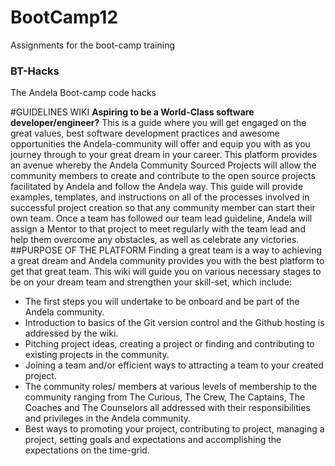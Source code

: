 # BootCamp12
Assignments for the boot-camp training
### BT-Hacks
The Andela Boot-camp code hacks

#GUIDELINES WIKI
**Aspiring to be a World-Class software developer/engineer?** This is a guide where you will get engaged on the great values,
best software development practices and awesome opportunities the Andela-community will offer and equip you with as you journey 
through to your great dream in your career. 
This platform provides an avenue whereby the Andela Community Sourced Projects will  allow the community members to create and contribute
to the open source projects facilitated by Andela and follow the Andela way. This guide will provide examples, templates, and instructions 
on all of the processes involved in successful project creation so that any community member can start their own team. 
Once a team has followed our team lead guideline, Andela will assign a Mentor to that project to meet regularly with the team lead and 
help them overcome any obstacles, as well as celebrate any victories. 
##PURPOSE OF THE PLATFORM
Finding a great team is a way to achieving a great dream and Andela community provides you with the best platform to get that great team. 
This wiki will guide you on various necessary stages to be on your dream team and strengthen your skill-set, which include:
  * The first steps you will undertake to be onboard and be part of the Andela community.
  * Introduction to basics of the Git version control and the Github hosting is addressed by the wiki.
  * Pitching project ideas, creating a project or finding and contributing to existing projects in the community.
  * Joining a team and/or efficient ways to attracting a team to your created project.
  * The community roles/ members at various levels of membership to the community ranging from The Curious, The Crew, 
   The Captains, The Coaches and The Counselors all addressed with their responsibilities and privileges in the Andela community.
  * Best ways to promoting your project, contributing to project, managing a project, setting goals and expectations and accomplishing the 
   expectations on the time-grid. 

